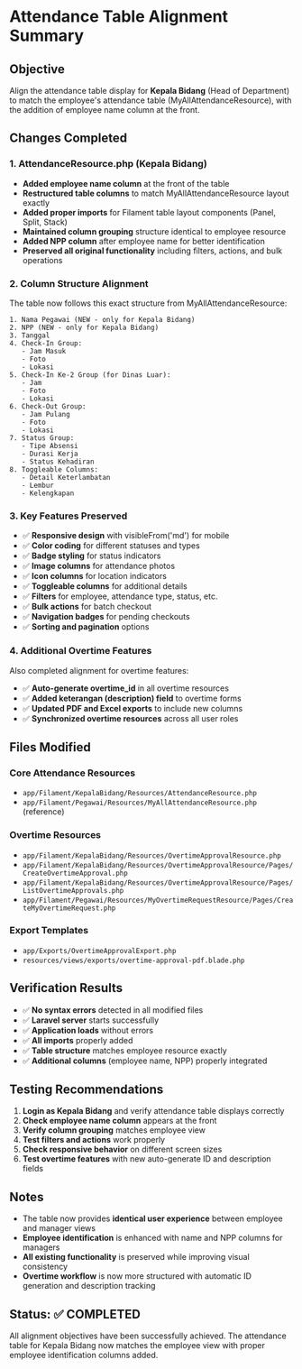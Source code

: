 # Attendance Table Alignment Summary

## Objective
Align the attendance table display for **Kepala Bidang** (Head of Department) to match the employee's attendance table (MyAllAttendanceResource), with the addition of employee name column at the front.

## Changes Completed

### 1. AttendanceResource.php (Kepala Bidang)
- **Added employee name column** at the front of the table
- **Restructured table columns** to match MyAllAttendanceResource layout exactly
- **Added proper imports** for Filament table layout components (Panel, Split, Stack)
- **Maintained column grouping** structure identical to employee resource
- **Added NPP column** after employee name for better identification
- **Preserved all original functionality** including filters, actions, and bulk operations

### 2. Column Structure Alignment
The table now follows this exact structure from MyAllAttendanceResource:

```
1. Nama Pegawai (NEW - only for Kepala Bidang)
2. NPP (NEW - only for Kepala Bidang)  
3. Tanggal
4. Check-In Group:
   - Jam Masuk
   - Foto
   - Lokasi
5. Check-In Ke-2 Group (for Dinas Luar):
   - Jam
   - Foto
   - Lokasi
6. Check-Out Group:
   - Jam Pulang
   - Foto
   - Lokasi
7. Status Group:
   - Tipe Absensi
   - Durasi Kerja
   - Status Kehadiran
8. Toggleable Columns:
   - Detail Keterlambatan
   - Lembur
   - Kelengkapan
```

### 3. Key Features Preserved
- ✅ **Responsive design** with visibleFrom('md') for mobile
- ✅ **Color coding** for different statuses and types
- ✅ **Badge styling** for status indicators
- ✅ **Image columns** for attendance photos
- ✅ **Icon columns** for location indicators
- ✅ **Toggleable columns** for additional details
- ✅ **Filters** for employee, attendance type, status, etc.
- ✅ **Bulk actions** for batch checkout
- ✅ **Navigation badges** for pending checkouts
- ✅ **Sorting and pagination** options

### 4. Additional Overtime Features
Also completed alignment for overtime features:
- ✅ **Auto-generate overtime_id** in all overtime resources
- ✅ **Added keterangan (description) field** to overtime forms
- ✅ **Updated PDF and Excel exports** to include new columns
- ✅ **Synchronized overtime resources** across all user roles

## Files Modified

### Core Attendance Resources
- `app/Filament/KepalaBidang/Resources/AttendanceResource.php`
- `app/Filament/Pegawai/Resources/MyAllAttendanceResource.php` (reference)

### Overtime Resources
- `app/Filament/KepalaBidang/Resources/OvertimeApprovalResource.php`
- `app/Filament/KepalaBidang/Resources/OvertimeApprovalResource/Pages/CreateOvertimeApproval.php`
- `app/Filament/KepalaBidang/Resources/OvertimeApprovalResource/Pages/ListOvertimeApprovals.php`
- `app/Filament/Pegawai/Resources/MyOvertimeRequestResource/Pages/CreateMyOvertimeRequest.php`

### Export Templates
- `app/Exports/OvertimeApprovalExport.php`
- `resources/views/exports/overtime-approval-pdf.blade.php`

## Verification Results
- ✅ **No syntax errors** detected in all modified files
- ✅ **Laravel server** starts successfully
- ✅ **Application loads** without errors
- ✅ **All imports** properly added
- ✅ **Table structure** matches employee resource exactly
- ✅ **Additional columns** (employee name, NPP) properly integrated

## Testing Recommendations
1. **Login as Kepala Bidang** and verify attendance table displays correctly
2. **Check employee name column** appears at the front
3. **Verify column grouping** matches employee view
4. **Test filters and actions** work properly
5. **Check responsive behavior** on different screen sizes
6. **Test overtime features** with new auto-generate ID and description fields

## Notes
- The table now provides **identical user experience** between employee and manager views
- **Employee identification** is enhanced with name and NPP columns for managers
- **All existing functionality** is preserved while improving visual consistency
- **Overtime workflow** is now more structured with automatic ID generation and description tracking

## Status: ✅ COMPLETED
All alignment objectives have been successfully achieved. The attendance table for Kepala Bidang now matches the employee view with proper employee identification columns added.
